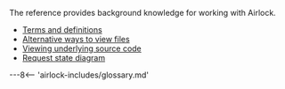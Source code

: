 The reference provides background knowledge for working with Airlock.

* [Terms and definitions](terms-and-definitions.md)
* [Alternative ways to view files](view-files-alt.md)
* [Viewing underlying source code](view-source-code.md)
* [Request state diagram](request-states.md)

---8<-- 'airlock-includes/glossary.md'
